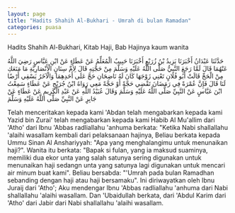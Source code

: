 ```yaml
---
layout: page
title: "Hadits Shahih Al-Bukhari - Umrah di bulan Ramadan"
categories: puasa
---
```


Hadits Shahih Al-Bukhari, Kitab Haji, Bab Hajinya kaum wanita

<p class="arab">
حَدَّثَنَا عَبْدَانُ أَخْبَرَنَا يَزِيدُ بْنُ زُرَيْعٍ أَخْبَرَنَا حَبِيبٌ الْمُعَلِّمُ عَنْ عَطَاءٍ عَنْ ابْنِ عَبَّاسٍ رَضِيَ اللَّهُ عَنْهُمَا قَالَ لَمَّا رَجَعَ النَّبِيُّ صَلَّى اللَّهُ عَلَيْهِ وَسَلَّمَ مِنْ حَجَّتِهِ قَالَ لِأُمِّ سِنَانٍ الْأَنْصَارِيَّةِ مَا مَنَعَكِ مِنْ الْحَجِّ قَالَتْ أَبُو فُلَانٍ تَعْنِي زَوْجَهَا كَانَ لَهُ نَاضِحَانِ حَجَّ عَلَى أَحَدِهِمَا وَالْآخَرُ يَسْقِي أَرْضًا لَنَا قَالَ فَإِنَّ عُمْرَةً فِي رَمَضَانَ تَقْضِي حَجَّةً أَوْ حَجَّةً مَعِي رَوَاهُ ابْنُ جُرَيْجٍ عَنْ عَطَاءٍ سَمِعْتُ ابْنَ عَبَّاسٍ عَنْ النَّبِيِّ صَلَّى اللَّهُ عَلَيْهِ وَسَلَّمَ وَقَالَ عُبَيْدُ اللَّهِ عَنْ عَبْدِ الْكَرِيمِ عَنْ عَطَاءٍ عَنْ جَابِرٍ عَنْ النَّبِيِّ صَلَّى اللَّهُ عَلَيْهِ وَسَلَّمَ
</p>

Telah menceritakan kepada kami 'Abdan telah mengabarkan kepada kami Yazid bin Zurai' telah mengabarkan kepada kami Habib Al Mu'allim dari 'Atho' dari Ibnu 'Abbas radliallahu 'anhuma berkata: "Ketika Nabi shallallahu 'alaihi wasallam kembali dari pelaksanaan hajinya, Beliau berkata kepada Ummu Sinan Al Anshariyyah: "Apa yang menghalangimu untuk menunaikan haji?". Wanita itu berkata: "Bapak si fulan, yang ia maksud suaminya, memiliki dua ekor unta yang salah satunya sering digunakan untuk menunaikan haji sedangn unta yang satunya lagi digunakan untuk mencari air minum buat kami". Beliau bersabda: "'Umrah pada bulan Ramadhan sebanding dengan haji atau haji bersamaku". Ini diriwayatkan oleh Ibnu Juraij dari 'Atho'; Aku mendengar Ibnu 'Abbas radliallahu 'anhuma dari Nabi shallallahu 'alaihi wasallam. Dan 'Ubaidullah berkata, dari 'Abdul Karim dari 'Atho' dari Jabir dari Nabi shallallahu 'alaihi wasallam.

<!-- https://www.hadits.id/hadits/bukhari/1730 -->